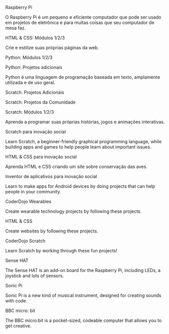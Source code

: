 Raspberry Pi

O Raspberry Pi é um pequeno e eficiente computador que pode ser usado em projetos de eletrônica e para muitas coisas que seu computador de mesa faz.

HTML & CSS: Módulos 1/2/3

Crie e estilize suas próprias páginas da web.

Python: Módulos 1/2/3

Python: Projetos adicionais

Python é uma linguagem de programação baseada em texto, amplamente utilizada e de uso geral.

Scratch: Projetos Adicionais

Scratch: Projetos da Comunidade

Scratch: Módulos 1/2/3

Aprenda a programar suas próprias histórias, jogos e animações interativas.

Scratch para inovação social

Learn Scratch, a beginner-friendly graphical programming language, while building apps and games to help people learn about important issues.

HTML & CSS para inovação social

Aprenda HTML e CSS criando um site sobre conservação das aves.

Inventor de aplicativos para inovação social

Learn to make apps for Android devices by doing projects that can help people in your community.

CoderDojo Wearables

Create wearable technology projects by following these projects.

HTML & CSS

Create websites by following these projects.

CoderDojo Scratch

Learn Scratch by working through these fun projects!

Sense HAT

The Sense HAT is an add-on board for the Raspberry Pi, including LEDs, a joystick and lots of sensors.

Sonic Pi

Sonic Pi is a new kind of musical instrument, designed for creating sounds with code.

BBC micro: bit

The BBC micro:bit is a pocket-sized, codeable computer that allows you to get creative.